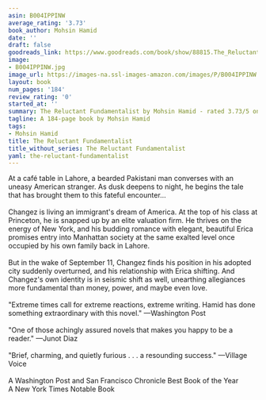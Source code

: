 ```yaml
---
asin: B004IPPINW
average_rating: '3.73'
book_author: Mohsin Hamid
date: ''
draft: false
goodreads_link: https://www.goodreads.com/book/show/88815.The_Reluctant_Fundamentalist
image:
- B004IPPINW.jpg
image_url: https://images-na.ssl-images-amazon.com/images/P/B004IPPINW.01._SCLZZZZZZZ.jpg
layout: book
num_pages: '184'
review_rating: '0'
started_at: ''
summary: The Reluctant Fundamentalist by Mohsin Hamid - rated 3.73/5 on Goodreads
tagline: A 184-page book by Mohsin Hamid
tags:
- Mohsin Hamid
title: The Reluctant Fundamentalist
title_without_series: The Reluctant Fundamentalist
yaml: the-reluctant-fundamentalist
---
```


At a café table in Lahore, a bearded Pakistani man converses with an uneasy American stranger. As dusk deepens to night, he begins the tale that has brought them to this fateful encounter…<br /><br />Changez is living an immigrant's dream of America. At the top of his class at Princeton, he is snapped up by an elite valuation firm. He thrives on the energy of New York, and his budding romance with elegant, beautiful Erica promises entry into Manhattan society at the same exalted level once occupied by his own family back in Lahore.<br /><br />But in the wake of September 11, Changez finds his position in his adopted city suddenly overturned, and his relationship with Erica shifting. And Changez's own identity is in seismic shift as well, unearthing allegiances more fundamental than money, power, and maybe even love. <br /><br />"Extreme times call for extreme reactions, extreme writing. Hamid has done something extraordinary with this novel." —Washington Post<br /><br />"One of those achingly assured novels that makes you happy to be a reader." —Junot Diaz <br /><br />"Brief, charming, and quietly furious . . . a resounding success." —Village Voice <br /><br />A Washington Post and San Francisco Chronicle Best Book of the Year <br />A New York Times Notable Book